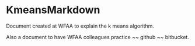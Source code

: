# KmeansMarkdown

Document created at WFAA to explain the k means algorithm.

Also a document to have WFAA colleagues practice ~~ github ~~ bitbucket.
